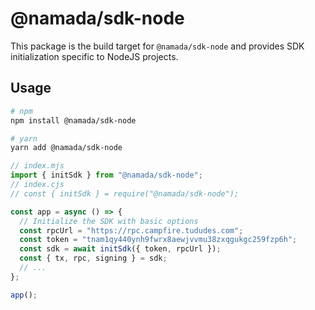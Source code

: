 # @namada/sdk-node

This package is the build target for `@namada/sdk-node` and provides SDK initialization
specific to NodeJS projects.

## Usage

```bash
# npm
npm install @namada/sdk-node

# yarn
yarn add @namada/sdk-node
```

```typescript
// index.mjs
import { initSdk } from "@namada/sdk-node";
// index.cjs
// const { initSdk } = require("@namada/sdk-node");

const app = async () => {
  // Initialize the SDK with basic options
  const rpcUrl = "https://rpc.campfire.tududes.com";
  const token = "tnam1qy440ynh9fwrx8aewjvvmu38zxqgukgc259fzp6h";
  const sdk = await initSdk({ token, rpcUrl });
  const { tx, rpc, signing } = sdk;
  // ...
};

app();
```
